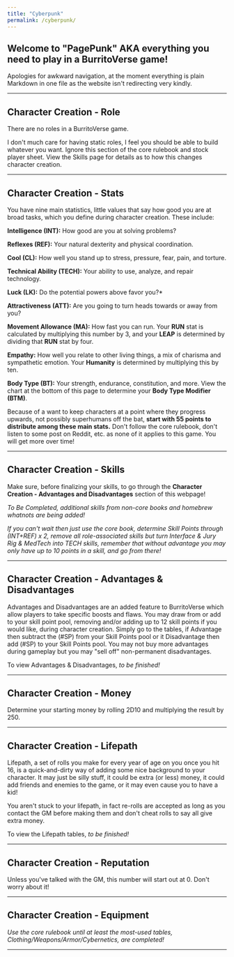 ```yaml
---
title: "Cyberpunk"
permalink: /cyberpunk/
---
```


## Welcome to "PagePunk" AKA everything you need to play in a BurritoVerse game! 

Apologies for awkward navigation, at the moment everything is plain Markdown in one file as the website isn't redirecting very kindly.

----

## Character Creation - Role

There are no roles in a BurritoVerse game.

I don't much care for having static roles, I feel you should be able to build whatever you want. Ignore this section of the core rulebook and stock player sheet. View the Skills page for details as to how this changes character creation.

----

## Character Creation - Stats

You have nine main statistics, little values that say how good you are at broad tasks, which you define during character creation. These include:

**Intelligence (INT):** How good are you at solving problems?

**Reflexes (REF):** Your natural dexterity and physical coordination.

**Cool (CL):** How well you stand up to stress, pressure, fear, pain, and torture.

**Technical Ability (TECH):** Your ability to use, analyze, and repair technology.

**Luck (LK):** Do the potential powers above favor you?*

**Attractiveness (ATT):** Are you going to turn heads towards or away from you?

**Movement Allowance (MA):** How fast you can run. Your **RUN** stat is calculated by multiplying this number by 3, and your **LEAP** is determined by dividing that **RUN** stat by four.

**Empathy:** How well you relate to other living things, a mix of charisma and sympathetic emotion. Your **Humanity** is determined by multiplying this by ten.

**Body Type (BT):** Your strength, endurance, constitution, and more. View the chart at the bottom of this page to determine your **Body Type Modifier (BTM)**.

Because of a want to keep characters at a point where they progress upwards, not possibly superhumans off the bat, **start with 55 points to distribute among these main stats.** Don't follow the core rulebook, don't listen to some post on Reddit, etc. as none of it applies to this game. You will get more over time!

----

## Character Creation - Skills

Make sure, before finalizing your skills, to go through the **Character Creation - Advantages and Disadvantages** section of this webpage!

*To Be Completed, additional skills from non-core books and homebrew whatnots are being added!*

*If you can't wait then just use the core book, determine Skill Points through (INT+REF) x 2, remove all role-associated skills but turn Interface & Jury Rig & MedTech into TECH skills, remember that without advantage you may only have up to 10 points in a skill, and go from there!*

----

## Character Creation - Advantages & Disadvantages

Advantages and Disadvantages are an added feature to BurritoVerse which allow players to take specific boosts and flaws. You may draw from or add to your skill point pool, removing and/or adding up to 12 skill points if you would like, during character creation. Simply go to the tables, if Advantage then subtract the (#SP) from your Skill Points pool or it Disadvantage then add (#SP) to your Skill Points pool. You may not buy more advantages during gameplay but you may "sell off" non-permanent disadvantages.

To view Advantages & Disadvantages, *to be finished!*

---

## Character Creation - Money

Determine your starting money by rolling 2D10 and multiplying the result by 250.

----

## Character Creation - Lifepath

Lifepath, a set of rolls you make for every year of age on you once you hit 16, is a quick-and-dirty way of adding some nice background to your character. It may just be silly stuff, it could be extra (or less) money, it could add friends and enemies to the game, or it may even cause you to have a kid!

You aren't stuck to your lifepath, in fact re-rolls are accepted as long as you contact the GM before making them and don't cheat rolls to say all give extra money.

To view the Lifepath tables, *to be finished!*

---

## Character Creation - Reputation

Unless you've talked with the GM, this number will start out at 0. Don't worry about it!

----

## Character Creation - Equipment

*Use the core rulebook until at least the most-used tables, Clothing/Weapons/Armor/Cybernetics, are completed!*

----

